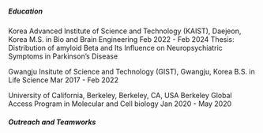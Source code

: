 <h5 style="font-weight:700;">Education</h5>

Korea Advanced Institute of Science and Technology (KAIST), Daejeon, Korea
M.S. in Bio and Brain Engineering Feb 2022 - Feb 2024
Thesis: Distribution of amyloid Beta and Its Influence on Neuropsychiatric Symptoms in Parkinson’s Disease

Gwangju Insitute of Science and Technology (GIST), Gwangju, Korea
B.S. in Life Science Mar 2017 - Feb 2022

University of California, Berkeley, Berkeley, CA, USA
Berkeley Global Access Program in Molecular and Cell biology Jan 2020 - May 2020

<h5 style="font-weight:700;">Outreach and Teamworks</h5>
